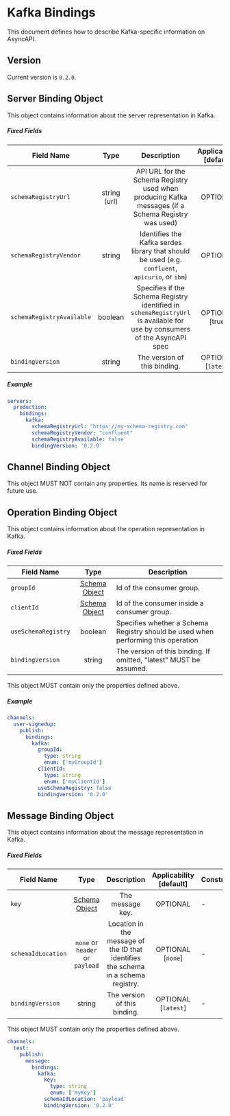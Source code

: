 # Kafka Bindings

This document defines how to describe Kafka-specific information on AsyncAPI.

<a name="version"></a>

## Version

Current version is `0.2.0`.


<a name="server"></a>

## Server Binding Object

This object contains information about the server representation in Kafka.

##### Fixed Fields

Field Name | Type | Description | Applicability [default] | Constraints
---|:---:|:---:|:---:|---
`schemaRegistryUrl` | string (url) | API URL for the Schema Registry used when producing Kafka messages (if a Schema Registry was used) | OPTIONAL | -
`schemaRegistryVendor` | string | Identifies the Kafka serdes library that should be used (e.g. `confluent`, `apicurio`, or `ibm`) | OPTIONAL | MUST NOT be specified if `schemaRegistryUrl` is not specified
`schemaRegistryAvailable` | boolean | Specifies if the Schema Registry identified in `schemaRegistryUrl` is available for use by consumers of the AsyncAPI spec | OPTIONAL [true] | MUST NOT be specified if `schemaRegistryUrl` is not specified
<a name="serverBindingObjectBindingVersion"></a>`bindingVersion` | string | The version of this binding. | OPTIONAL [`latest`]

##### Example

```yaml
servers:
  production:
    bindings:
      kafka:
        schemaRegistryUrl: "https://my-schema-registry.com"
        schemaRegistryVendor: "confluent"
        schemaRegistryAvailable: false
        bindingVersion: '0.2.0'
```


<a name="channel"></a>

## Channel Binding Object

This object MUST NOT contain any properties. Its name is reserved for future use.


<a name="operation"></a>

## Operation Binding Object

This object contains information about the operation representation in Kafka.

##### Fixed Fields

Field Name | Type | Description
---|:---:|---
<a name="operationBindingObjectGroupId"></a>`groupId` | [Schema Object][schemaObject] | Id of the consumer group.
<a name="operationBindingObjectClientId"></a>`clientId` | [Schema Object][schemaObject] | Id of the consumer inside a consumer group.
`useSchemaRegistry` | boolean | Specifies whether a Schema Registry should be used when performing this operation
<a name="operationBindingObjectBindingVersion"></a>`bindingVersion` | string | The version of this binding. If omitted, "latest" MUST be assumed.

This object MUST contain only the properties defined above.

##### Example

```yaml
channels:
  user-signedup:
    publish:
      bindings:
        kafka:
          groupId:
            type: string
            enum: ['myGroupId']
          clientId:
            type: string
            enum: ['myClientId']
          useSchemaRegistry: false
          bindingVersion: '0.2.0'
```


<a name="message"></a>

## Message Binding Object

This object contains information about the message representation in Kafka.

##### Fixed Fields

Field Name | Type | Description | Applicability [default] | Constraints
---|:---:|:---:|:---:|---
<a name="messageBindingObjectKey"></a>`key` | [Schema Object][schemaObject] | The message key. | OPTIONAL | -
`schemaIdLocation` | `none` or `header` or `payload` | Location in the message of the ID that identifies the schema in a schema registry.  | OPTIONAL [`none`] | -
<a name="messageBindingObjectBindingVersion"></a>`bindingVersion` | string | The version of this binding. | OPTIONAL [`latest`] | -

This object MUST contain only the properties defined above.


```yaml
channels:
  test:
    publish:
      message:
        bindings:
          kafka:
            key:
              type: string
              enum: ['myKey']
            schemaIdLocation: 'payload'
            bindingVersion: '0.2.0'
```

[schemaObject]: https://www.asyncapi.com/docs/specifications/2.0.0/#schemaObject
